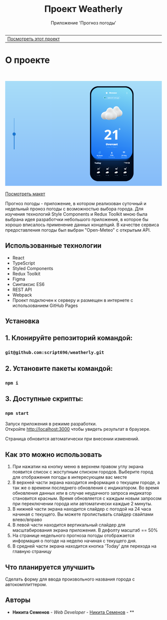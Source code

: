 <br/>

  <h1 align="center">Проект Weatherly</h3>

  <p align="center">
    Приложение 'Прогноз погоды'
    <br/>
    <br/>
   
  </p>


<table >
  <tr >
    <td width="33%">
      <a align="center" href="https://script696.github.io/weatherly/" target="_blank">Посмотреть этот проект</a>
    </td>
  </tr>
</table>

# О проекте
<p >
    <br/>
</p>

![Screen Shot](https://github.com/script696/weatherly/blob/master/src/img/gh-pages/weatherlyMainImg.png)

<a align="center" href="https://www.figma.com/file/uWNXHOHYuJ4PVz2Gw9v4RX/Weatherly---Weather-forecast-application-design-by-Sairaj-Mane-(Community)" target="_blank">Посмотреть макет</a>

Прогноз погоды - приложение, 
    в котором реализован суточный и недельный проноз погоды с возможностью выбора города.
    Для изучения технологий Style Components и Redux Toolkit мною была выбрана идея разработчки небольшого приложения,
    в которое бы хорошо вписалось применение данных концепций.
    В качестве сервиса предоставления погоды был выбран "Open-Meteo" с открытым API. 


## Использованные технологии

- React 
- TypeScript
- Styled Components 
- Redux Toolkit
- Figma
- Синтаксис ES6
- REST API
- Webpack
- Проект подключен к серверу и размещен в интернете с использованием GitHub Pages

## Установка

## 1. Клонируйте репозиторий командой:

### `git@github.com:script696/weatherly.git`

## 2. Установите пакеты командой:

### `npm i`

## 3. Доступные скрипты:

### `npm start`

Запуск приложения в режиме разработки.\
Откройте [http://localhost:3000](http://localhost:3000) чтобы увидеть результат в браузере.

Страница обновится автоматически при внесении изменений.


## Как это можно использовать

1. При нажатии на кнопку меню в верхнем правом углу экрана появится список с жоступным списком городов. Выберите город для отображения погоды в интересующем вас месте
2. В верхней части экрана находится информация о текущем городе, а так же о времени последнего обновления с индикатором. Во время обновления данных или в случае неудачного запроса индикатор становится красным. Время обновляется с каждым новым запросом при переключении города или автоматически каждые 2 минуты.
3. В нижней части экрана находится слайдер с погодой на 24 часа начиная с текущего. Вы можете пролистывать слайдер свайпами влево/вправо
4. В левой части находится вертикальный слайдер для масштабирования экрана приложения. В дефолту масштаб == 50%
5. На странице недельного прогноза погоды отображается информация о погоде на неделю начиная с текущего дня. 
6. В средней части экрана находится кнопка 'Today' для перехода на главную страницу

## Что планируется улучшить

Сделать форму для ввода произвольного названия города с автокомплиттером.

## Авторы

* **Никита Семенов** - *Web Developer* - [Никита Семенов](http://niksemenov.ru/) - **


